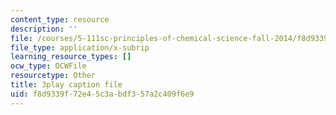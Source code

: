 ```yaml
---
content_type: resource
description: ''
file: /courses/5-111sc-principles-of-chemical-science-fall-2014/f8d9339f72e45c3abdf357a2c409f6e9_lLdPSLNxDqA.srt
file_type: application/x-subrip
learning_resource_types: []
ocw_type: OCWFile
resourcetype: Other
title: 3play caption file
uid: f8d9339f-72e4-5c3a-bdf3-57a2c409f6e9
---
```

